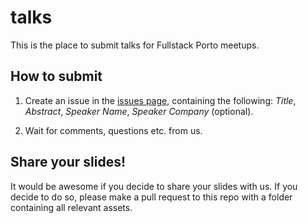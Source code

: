 # talks

This is the place to submit talks for Fullstack Porto meetups.

## How to submit

1. Create an issue in the [issues page](https://github.com/fullstackporto/talks/issues), containing the following: *Title*, *Abstract*, *Speaker Name*, *Speaker Company* (optional).

2. Wait for comments, questions etc. from us.

## Share your slides!

It would be awesome if you decide to share your slides with us. If you decide to do so, please make a pull request to this repo with a folder containing all relevant assets.
